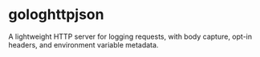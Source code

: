 # gologhttpjson
A lightweight HTTP server for logging requests, with body capture, opt-in headers, and environment variable metadata.
